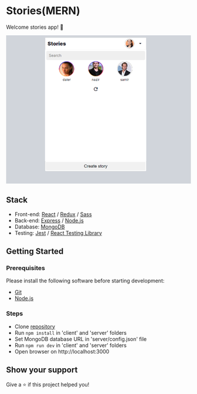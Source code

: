 # Stories(MERN)

Welcome stories app! 👋
 
![This is an image](/preview.png)

## Stack
 - Front-end: [React](https://reactjs.org/) / [Redux](https://redux.js.org/) / [Sass](https://sass-lang.com/)
 - Back-end: [Express](https://expressjs.com/ru/) / [Node.js](https://nodejs.org/en/)
 - Database: [MongoDB](https://www.mongodb.com/)
 - Testing: [Jest](https://jestjs.io/ru/) / [React Testing Library](https://testing-library.com/docs/react-testing-library/intro)


## Getting Started

### Prerequisites

Please install the following software before starting development:
  - [Git](https://git-scm.com/downloads)
  - [Node.js](https://nodejs.org/en/download/)

### Steps
  - Clone [repository](https://github.com/daler-developer/stories-mern)
  - Run `npm install` in 'client' and 'server' folders
  - Set MongoDB database URL in 'server/config.json' file 
  - Run `npm run dev` in 'client' and 'server' folders
  - Open browser on http://localhost:3000
  
   
## Show your support

Give a ⭐️ if this project helped you!
